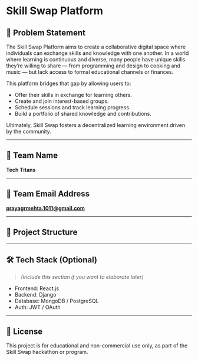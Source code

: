 # Skill Swap Platform

## 🚀 Problem Statement

The Skill Swap Platform aims to create a collaborative digital space where individuals can exchange skills and knowledge with one another. In a world where learning is continuous and diverse, many people have unique skills they’re willing to share — from programming and design to cooking and music — but lack access to formal educational channels or finances.

This platform bridges that gap by allowing users to:

- Offer their skills in exchange for learning others.
- Create and join interest-based groups.
- Schedule sessions and track learning progress.
- Build a portfolio of shared knowledge and contributions.

Ultimately, Skill Swap fosters a decentralized learning environment driven by the community.

---

## 👥 Team Name

**Tech Titans**

---

## 📧 Team Email Address

**prayagrmehta.1011@gmail.com**

---

## 📂 Project Structure


---

## 🛠️ Tech Stack (Optional)

> *(Include this section if you want to elaborate later)*

- Frontend: React.js
- Backend: Django
- Database: MongoDB / PostgreSQL
- Auth: JWT / OAuth

---

## 📌 License

This project is for educational and non-commercial use only, as part of the Skill Swap hackathon or program.
